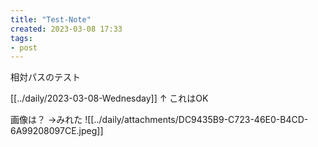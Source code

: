 ```yaml
---
title: "Test-Note"
created: 2023-03-08 17:33
tags:
- post
---
```


相対パスのテスト

[[../daily/2023-03-08-Wednesday]]
↑
これはOK

画像は？
→みれた
![[../daily/attachments/DC9435B9-C723-46E0-B4CD-6A99208097CE.jpeg]]
